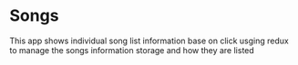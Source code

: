 # Songs
This app shows individual song list information base on click usging redux to manage the songs information storage and how they are listed
